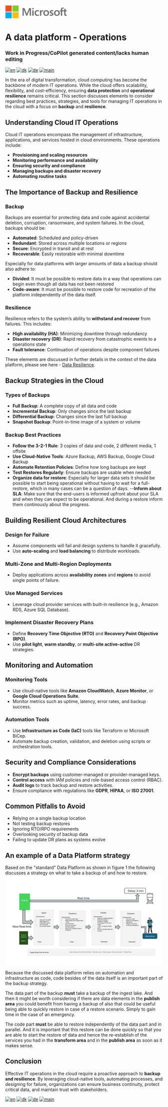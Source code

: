 ![microsoft](../images/microsoft.png)

# A data platform - Operations 

### Work in Progress/CoPilot generated content/lacks human editing

[![en](https://img.shields.io/badge/lang-en-blue.svg)](Operations.md)
[![dk](https://img.shields.io/badge/lang-da-red.svg)](Operations-da.md)
[![de](https://img.shields.io/badge/lang-de-yellow.svg)](Operations-de.md)
[![main](https://img.shields.io/badge/main-document-green.svg)](../README.md)

In the era of digital transformation, cloud computing has become the backbone of modern IT operations. While the cloud offers scalability, flexibility, and cost-efficiency, ensuring **data protection** and **operational resilience** remains critical. This section discusses elements to consider regarding best practices, strategies, and tools for managing IT operations in the cloud with a focus on **backup** and **resilience**.

## Understanding Cloud IT Operations

Cloud IT operations encompass the management of infrastructure, applications, and services hosted in cloud environments. These operations include:

- **Provisioning and scaling resources**
- **Monitoring performance and availability**
- **Ensuring security and compliance**
- **Managing backups and disaster recovery**
- **Automating routine tasks**

## The Importance of Backup and Resilience

### Backup

Backups are essential for protecting data and code against accidental deletion, corruption, ransomware, and system failures. In the cloud, backups should be:

- **Automated**: Scheduled and policy-driven
- **Redundant**: Stored across multiple locations or regions
- **Secure**: Encrypted in transit and at rest
- **Recoverable**: Easily restorable with minimal downtime

Especially for data platforms with larger amounts of data a backup should also adhere to:

- **Divided**: It must be possible to restore data in a way that operations can begin even though all data has not been restored
- **Code-aware**: It must be possible to restore code for recreation of the platform independently of the data itself.

### Resilience

Resilience refers to the system’s ability to **withstand and recover** from failures. This includes:

- **High availability (HA)**: Minimizing downtime through redundancy
- **Disaster recovery (DR)**: Rapid recovery from catastrophic events to a operations state
- **Fault tolerance**: Continuation of operations despite component failures

These elements are discussed in further details in the context of the data platform, please see here - [Data Resilience](../Operations/Ops-Data-Resilience.md).

## Backup Strategies in the Cloud

### Types of Backups

- **Full Backup**: A complete copy of all data and code
- **Incremental Backup**: Only changes since the last backup
- **Differential Backup**: Changes since the last full backup
- **Snapshot Backup**: Point-in-time image of a system or volume

### Backup Best Practices

- **Follow the 3-2-1 Rule**: 3 copies of data and code, 2 different media, 1 offsite
- **Use Cloud-Native Tools**: Azure Backup, AWS Backup, Google Cloud Backup
- **Automate Retention Policies**: Define how long backups are kept
- **Test Restores Regularly**: Ensure backups are usable when needed
- **Organize data for restore**: Especially for larger data sets it should be possible to start being operational without having to wait for a full-restore, which in many
                                 cases can be a question of days.
--**Inform about SLA**: Make sure that the end-users is informed upfront about your SLA and when they can expect to be operational. And during a restore inform them continously about
                        the progress.

## Building Resilient Cloud Architectures

### Design for Failure

- Assume components will fail and design systems to handle it gracefully.
- Use **auto-scaling** and **load balancing** to distribute workloads.

### Multi-Zone and Multi-Region Deployments

- Deploy applications across **availability zones** and **regions** to avoid single points of failure.

### Use Managed Services

- Leverage cloud provider services with built-in resilience (e.g., Amazon RDS, Azure SQL Database).

### Implement Disaster Recovery Plans

- Define **Recovery Time Objective (RTO)** and **Recovery Point Objective (RPO)**.
- Use **pilot light**, **warm standby**, or **multi-site active-active** DR strategies.

## Monitoring and Automation

### Monitoring Tools

- Use cloud-native tools like **Amazon CloudWatch**, **Azure Monitor**, or **Google Cloud Operations Suite**.
- Monitor metrics such as uptime, latency, error rates, and backup success.

### Automation Tools

- Use **Infrastructure as Code (IaC)** tools like Terraform or Microsoft BiCep.
- Automate backup creation, validation, and deletion using scripts or orchestration tools.

## Security and Compliance Considerations

- **Encrypt backups** using customer-managed or provider-managed keys.
- **Control access** with IAM policies and role-based access control (RBAC).
- **Audit logs** to track backup and restore activities.
- Ensure compliance with regulations like **GDPR**, **HIPAA**, or **ISO 27001**.

## Common Pitfalls to Avoid

- Relying on a single backup location
- Not testing backup restores
- Ignoring RTO/RPO requirements
- Overlooking security of backup data
- Failing to update DR plans as systems evolve

## An example of a Data Platform strategy

Based on the "standard" Data Platform as shown in figure 1 the following discusses a strategy on what to take a backup of and how to restore.
![figure 5](../images/english/Slide5.JPG)

Because the discussed data platform relies on automation and infrastructure as code, code besides of the data itself is an important part of the backup strategy.

The data part of the backup **must** take a backup of the ingest lake. And then it might be worth considering if there are data elements in the **publish area** you
could benefit from having a backup of also that could be useful being able to quickly restore in case of a restore scenario. Simply to gain time in the case of an emergency.

The code part **must** be able to restore independently of the data part and in parallel. And it is important that this restore can be done quickly so that you are able to start the restore 
of data and hence the re-establish of the services you had in the **transform area** and in the **publish area** as soon as it makes sense.

## Conclusion

Effective IT operations in the cloud require a proactive approach to **backup and resilience**. By leveraging cloud-native tools, automating processes, and designing for failure,
organizations can ensure business continuity, protect critical data, and maintain trust with stakeholders.

[![en](https://img.shields.io/badge/lang-en-blue.svg)](Operations.md)
[![dk](https://img.shields.io/badge/lang-da-red.svg)](Operations-da.md)
[![de](https://img.shields.io/badge/lang-de-yellow.svg)](Operations-de.md)
[![main](https://img.shields.io/badge/main-document-green.svg)](../README.md)
